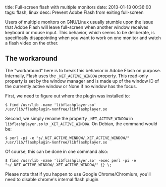 title: Full-screen flash with multiple monitors
date: 2013-01-13 00:36:00
tags: flash, linux
desc: Prevent Adobe Flash from exiting full-screen

Users of multiple monitors on GNU/Linux usually stumble upon the issue that Adobe
Flash will leave full-screen when another window receives keyboard or mouse input.
This behavior, which seems to be deliberate, is specifically disappointing when you
want to work on one monitor and watch a flash video on the other.

## The workaround
The "workaround" here is to break this behavior in Adobe Flash on purpose. Internally,
Flash uses the `_NET_ACTIVE_WINDOW` property. This read-only property is set by the
window manager and is made up of the window ID of the currently active window or None if no window has the focus.

First, we need to figure out where the plugin was installed to:

    $ find /usr/lib -name 'libflashplayer.so'
    /usr/lib/flashplugin-nonfree/libflashplayer.so

Second, we simply rename the property `_NET_ACTIVE_WINDOW` in `libflashplayer.so` to
`_XET_ACTIVE_WINDOW`. On Debian, the command would be:

    $ perl -pi -e "s/_NET_ACTIVE_WINDOW/_XET_ACTIVE_WINDOW/" /usr/lib/flashplugin-nonfree/libflashplayer.so

Of course, this can be done in one command also:

    $ find /usr/lib -name 'libflashplayer.so' -exec perl -pi -e "s/_NET_ACTIVE_WINDOW/_XET_ACTIVE_WINDOW/" {} \;

Please note that if you happen to use Google Chrome/Chromium, you'll need to disable chrome's
internal flash plugin.

